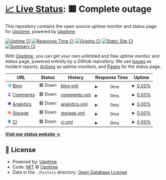 # [📈 Live Status](https://status.anton.royletron.dev): <!--live status--> **🟥 Complete outage**

This repository contains the open-source uptime monitor and status page for [Upptime](https://upptime.js.org), powered by [Upptime](https://github.com/upptime/upptime).

[![Uptime CI](https://github.com/royletron/anton-uptime/workflows/Uptime%20CI/badge.svg)](https://github.com/royletron/anton-uptime/actions?query=workflow%3A%22Uptime+CI%22)
[![Response Time CI](https://github.com/royletron/anton-uptime/workflows/Response%20Time%20CI/badge.svg)](https://github.com/royletron/anton-uptime/actions?query=workflow%3A%22Response+Time+CI%22)
[![Graphs CI](https://github.com/royletron/anton-uptime/workflows/Graphs%20CI/badge.svg)](https://github.com/royletron/anton-uptime/actions?query=workflow%3A%22Graphs+CI%22)
[![Static Site CI](https://github.com/royletron/anton-uptime/workflows/Static%20Site%20CI/badge.svg)](https://github.com/royletron/anton-uptime/actions?query=workflow%3A%22Static+Site+CI%22)
[![Summary CI](https://github.com/royletron/anton-uptime/workflows/Summary%20CI/badge.svg)](https://github.com/royletron/anton-uptime/actions?query=workflow%3A%22Summary+CI%22)

With [Upptime](https://upptime.js.org), you can get your own unlimited and free uptime monitor and status page, powered entirely by a GitHub repository. We use [Issues](https://github.com/upptime/upptime/issues) as incident reports, [Actions](https://github.com/royletron/anton-uptime/actions) as uptime monitors, and [Pages](https://status.anton.royletron.dev) for the status page.

<!--start: status pages-->
<!-- This summary is generated by Upptime (https://github.com/upptime/upptime) -->
<!-- Do not edit this manually, your changes will be overwritten -->
<!-- prettier-ignore -->
| URL | Status | History | Response Time | Uptime |
| --- | ------ | ------- | ------------- | ------ |
| <img alt="" src="https://raw.githubusercontent.com/royletron/anton-uptime/master/assets/Moon.svg" height="13"> [Blog](https://blog.anton.royletron.dev) | 🟥 Down | [blog.yml](https://github.com/royletron/anton-uptime/commits/HEAD/history/blog.yml) | <details><summary><img alt="Response time graph" src="./graphs/blog/response-time-week.png" height="20"> 0ms</summary><br><a href="https://status.anton.royletron.dev/history/blog"><img alt="Response time 0" src="https://img.shields.io/endpoint?url=https%3A%2F%2Fraw.githubusercontent.com%2Froyletron%2Fanton-uptime%2FHEAD%2Fapi%2Fblog%2Fresponse-time.json"></a><br><a href="https://status.anton.royletron.dev/history/blog"><img alt="24-hour response time 0" src="https://img.shields.io/endpoint?url=https%3A%2F%2Fraw.githubusercontent.com%2Froyletron%2Fanton-uptime%2FHEAD%2Fapi%2Fblog%2Fresponse-time-day.json"></a><br><a href="https://status.anton.royletron.dev/history/blog"><img alt="7-day response time 0" src="https://img.shields.io/endpoint?url=https%3A%2F%2Fraw.githubusercontent.com%2Froyletron%2Fanton-uptime%2FHEAD%2Fapi%2Fblog%2Fresponse-time-week.json"></a><br><a href="https://status.anton.royletron.dev/history/blog"><img alt="30-day response time 0" src="https://img.shields.io/endpoint?url=https%3A%2F%2Fraw.githubusercontent.com%2Froyletron%2Fanton-uptime%2FHEAD%2Fapi%2Fblog%2Fresponse-time-month.json"></a><br><a href="https://status.anton.royletron.dev/history/blog"><img alt="1-year response time 0" src="https://img.shields.io/endpoint?url=https%3A%2F%2Fraw.githubusercontent.com%2Froyletron%2Fanton-uptime%2FHEAD%2Fapi%2Fblog%2Fresponse-time-year.json"></a></details> | <details><summary><a href="https://status.anton.royletron.dev/history/blog">0.00%</a></summary><a href="https://status.anton.royletron.dev/history/blog"><img alt="All-time uptime 25.35%" src="https://img.shields.io/endpoint?url=https%3A%2F%2Fraw.githubusercontent.com%2Froyletron%2Fanton-uptime%2FHEAD%2Fapi%2Fblog%2Fuptime.json"></a><br><a href="https://status.anton.royletron.dev/history/blog"><img alt="24-hour uptime 0.00%" src="https://img.shields.io/endpoint?url=https%3A%2F%2Fraw.githubusercontent.com%2Froyletron%2Fanton-uptime%2FHEAD%2Fapi%2Fblog%2Fuptime-day.json"></a><br><a href="https://status.anton.royletron.dev/history/blog"><img alt="7-day uptime 0.00%" src="https://img.shields.io/endpoint?url=https%3A%2F%2Fraw.githubusercontent.com%2Froyletron%2Fanton-uptime%2FHEAD%2Fapi%2Fblog%2Fuptime-week.json"></a><br><a href="https://status.anton.royletron.dev/history/blog"><img alt="30-day uptime 0.00%" src="https://img.shields.io/endpoint?url=https%3A%2F%2Fraw.githubusercontent.com%2Froyletron%2Fanton-uptime%2FHEAD%2Fapi%2Fblog%2Fuptime-month.json"></a><br><a href="https://status.anton.royletron.dev/history/blog"><img alt="1-year uptime 0.00%" src="https://img.shields.io/endpoint?url=https%3A%2F%2Fraw.githubusercontent.com%2Froyletron%2Fanton-uptime%2FHEAD%2Fapi%2Fblog%2Fuptime-year.json"></a></details>
| <img alt="" src="https://raw.githubusercontent.com/royletron/anton-uptime/master/assets/Night%20Portrait.svg" height="13"> [Comments](https://commento.anton.royletron.dev) | 🟥 Down | [comments.yml](https://github.com/royletron/anton-uptime/commits/HEAD/history/comments.yml) | <details><summary><img alt="Response time graph" src="./graphs/comments/response-time-week.png" height="20"> 0ms</summary><br><a href="https://status.anton.royletron.dev/history/comments"><img alt="Response time 0" src="https://img.shields.io/endpoint?url=https%3A%2F%2Fraw.githubusercontent.com%2Froyletron%2Fanton-uptime%2FHEAD%2Fapi%2Fcomments%2Fresponse-time.json"></a><br><a href="https://status.anton.royletron.dev/history/comments"><img alt="24-hour response time 0" src="https://img.shields.io/endpoint?url=https%3A%2F%2Fraw.githubusercontent.com%2Froyletron%2Fanton-uptime%2FHEAD%2Fapi%2Fcomments%2Fresponse-time-day.json"></a><br><a href="https://status.anton.royletron.dev/history/comments"><img alt="7-day response time 0" src="https://img.shields.io/endpoint?url=https%3A%2F%2Fraw.githubusercontent.com%2Froyletron%2Fanton-uptime%2FHEAD%2Fapi%2Fcomments%2Fresponse-time-week.json"></a><br><a href="https://status.anton.royletron.dev/history/comments"><img alt="30-day response time 0" src="https://img.shields.io/endpoint?url=https%3A%2F%2Fraw.githubusercontent.com%2Froyletron%2Fanton-uptime%2FHEAD%2Fapi%2Fcomments%2Fresponse-time-month.json"></a><br><a href="https://status.anton.royletron.dev/history/comments"><img alt="1-year response time 0" src="https://img.shields.io/endpoint?url=https%3A%2F%2Fraw.githubusercontent.com%2Froyletron%2Fanton-uptime%2FHEAD%2Fapi%2Fcomments%2Fresponse-time-year.json"></a></details> | <details><summary><a href="https://status.anton.royletron.dev/history/comments">0.00%</a></summary><a href="https://status.anton.royletron.dev/history/comments"><img alt="All-time uptime 24.62%" src="https://img.shields.io/endpoint?url=https%3A%2F%2Fraw.githubusercontent.com%2Froyletron%2Fanton-uptime%2FHEAD%2Fapi%2Fcomments%2Fuptime.json"></a><br><a href="https://status.anton.royletron.dev/history/comments"><img alt="24-hour uptime 0.00%" src="https://img.shields.io/endpoint?url=https%3A%2F%2Fraw.githubusercontent.com%2Froyletron%2Fanton-uptime%2FHEAD%2Fapi%2Fcomments%2Fuptime-day.json"></a><br><a href="https://status.anton.royletron.dev/history/comments"><img alt="7-day uptime 0.00%" src="https://img.shields.io/endpoint?url=https%3A%2F%2Fraw.githubusercontent.com%2Froyletron%2Fanton-uptime%2FHEAD%2Fapi%2Fcomments%2Fuptime-week.json"></a><br><a href="https://status.anton.royletron.dev/history/comments"><img alt="30-day uptime 0.00%" src="https://img.shields.io/endpoint?url=https%3A%2F%2Fraw.githubusercontent.com%2Froyletron%2Fanton-uptime%2FHEAD%2Fapi%2Fcomments%2Fuptime-month.json"></a><br><a href="https://status.anton.royletron.dev/history/comments"><img alt="1-year uptime 0.00%" src="https://img.shields.io/endpoint?url=https%3A%2F%2Fraw.githubusercontent.com%2Froyletron%2Fanton-uptime%2FHEAD%2Fapi%2Fcomments%2Fuptime-year.json"></a></details>
| <img alt="" src="https://raw.githubusercontent.com/royletron/anton-uptime/master/assets/Film%20Noir.svg" height="13"> [Analytics](https://shynet.anton.royletron.dev) | 🟥 Down | [analytics.yml](https://github.com/royletron/anton-uptime/commits/HEAD/history/analytics.yml) | <details><summary><img alt="Response time graph" src="./graphs/analytics/response-time-week.png" height="20"> 0ms</summary><br><a href="https://status.anton.royletron.dev/history/analytics"><img alt="Response time 0" src="https://img.shields.io/endpoint?url=https%3A%2F%2Fraw.githubusercontent.com%2Froyletron%2Fanton-uptime%2FHEAD%2Fapi%2Fanalytics%2Fresponse-time.json"></a><br><a href="https://status.anton.royletron.dev/history/analytics"><img alt="24-hour response time 0" src="https://img.shields.io/endpoint?url=https%3A%2F%2Fraw.githubusercontent.com%2Froyletron%2Fanton-uptime%2FHEAD%2Fapi%2Fanalytics%2Fresponse-time-day.json"></a><br><a href="https://status.anton.royletron.dev/history/analytics"><img alt="7-day response time 0" src="https://img.shields.io/endpoint?url=https%3A%2F%2Fraw.githubusercontent.com%2Froyletron%2Fanton-uptime%2FHEAD%2Fapi%2Fanalytics%2Fresponse-time-week.json"></a><br><a href="https://status.anton.royletron.dev/history/analytics"><img alt="30-day response time 0" src="https://img.shields.io/endpoint?url=https%3A%2F%2Fraw.githubusercontent.com%2Froyletron%2Fanton-uptime%2FHEAD%2Fapi%2Fanalytics%2Fresponse-time-month.json"></a><br><a href="https://status.anton.royletron.dev/history/analytics"><img alt="1-year response time 0" src="https://img.shields.io/endpoint?url=https%3A%2F%2Fraw.githubusercontent.com%2Froyletron%2Fanton-uptime%2FHEAD%2Fapi%2Fanalytics%2Fresponse-time-year.json"></a></details> | <details><summary><a href="https://status.anton.royletron.dev/history/analytics">0.00%</a></summary><a href="https://status.anton.royletron.dev/history/analytics"><img alt="All-time uptime 25.08%" src="https://img.shields.io/endpoint?url=https%3A%2F%2Fraw.githubusercontent.com%2Froyletron%2Fanton-uptime%2FHEAD%2Fapi%2Fanalytics%2Fuptime.json"></a><br><a href="https://status.anton.royletron.dev/history/analytics"><img alt="24-hour uptime 0.00%" src="https://img.shields.io/endpoint?url=https%3A%2F%2Fraw.githubusercontent.com%2Froyletron%2Fanton-uptime%2FHEAD%2Fapi%2Fanalytics%2Fuptime-day.json"></a><br><a href="https://status.anton.royletron.dev/history/analytics"><img alt="7-day uptime 0.00%" src="https://img.shields.io/endpoint?url=https%3A%2F%2Fraw.githubusercontent.com%2Froyletron%2Fanton-uptime%2FHEAD%2Fapi%2Fanalytics%2Fuptime-week.json"></a><br><a href="https://status.anton.royletron.dev/history/analytics"><img alt="30-day uptime 0.00%" src="https://img.shields.io/endpoint?url=https%3A%2F%2Fraw.githubusercontent.com%2Froyletron%2Fanton-uptime%2FHEAD%2Fapi%2Fanalytics%2Fuptime-month.json"></a><br><a href="https://status.anton.royletron.dev/history/analytics"><img alt="1-year uptime 0.00%" src="https://img.shields.io/endpoint?url=https%3A%2F%2Fraw.githubusercontent.com%2Froyletron%2Fanton-uptime%2FHEAD%2Fapi%2Fanalytics%2Fuptime-year.json"></a></details>
| <img alt="" src="https://raw.githubusercontent.com/royletron/anton-uptime/master/assets/Planet.svg" height="13"> [Storage](https://mess-3.anton.royletron.dev/minio/health/live) | 🟥 Down | [storage.yml](https://github.com/royletron/anton-uptime/commits/HEAD/history/storage.yml) | <details><summary><img alt="Response time graph" src="./graphs/storage/response-time-week.png" height="20"> 0ms</summary><br><a href="https://status.anton.royletron.dev/history/storage"><img alt="Response time 0" src="https://img.shields.io/endpoint?url=https%3A%2F%2Fraw.githubusercontent.com%2Froyletron%2Fanton-uptime%2FHEAD%2Fapi%2Fstorage%2Fresponse-time.json"></a><br><a href="https://status.anton.royletron.dev/history/storage"><img alt="24-hour response time 0" src="https://img.shields.io/endpoint?url=https%3A%2F%2Fraw.githubusercontent.com%2Froyletron%2Fanton-uptime%2FHEAD%2Fapi%2Fstorage%2Fresponse-time-day.json"></a><br><a href="https://status.anton.royletron.dev/history/storage"><img alt="7-day response time 0" src="https://img.shields.io/endpoint?url=https%3A%2F%2Fraw.githubusercontent.com%2Froyletron%2Fanton-uptime%2FHEAD%2Fapi%2Fstorage%2Fresponse-time-week.json"></a><br><a href="https://status.anton.royletron.dev/history/storage"><img alt="30-day response time 0" src="https://img.shields.io/endpoint?url=https%3A%2F%2Fraw.githubusercontent.com%2Froyletron%2Fanton-uptime%2FHEAD%2Fapi%2Fstorage%2Fresponse-time-month.json"></a><br><a href="https://status.anton.royletron.dev/history/storage"><img alt="1-year response time 0" src="https://img.shields.io/endpoint?url=https%3A%2F%2Fraw.githubusercontent.com%2Froyletron%2Fanton-uptime%2FHEAD%2Fapi%2Fstorage%2Fresponse-time-year.json"></a></details> | <details><summary><a href="https://status.anton.royletron.dev/history/storage">0.00%</a></summary><a href="https://status.anton.royletron.dev/history/storage"><img alt="All-time uptime 25.34%" src="https://img.shields.io/endpoint?url=https%3A%2F%2Fraw.githubusercontent.com%2Froyletron%2Fanton-uptime%2FHEAD%2Fapi%2Fstorage%2Fuptime.json"></a><br><a href="https://status.anton.royletron.dev/history/storage"><img alt="24-hour uptime 0.00%" src="https://img.shields.io/endpoint?url=https%3A%2F%2Fraw.githubusercontent.com%2Froyletron%2Fanton-uptime%2FHEAD%2Fapi%2Fstorage%2Fuptime-day.json"></a><br><a href="https://status.anton.royletron.dev/history/storage"><img alt="7-day uptime 0.00%" src="https://img.shields.io/endpoint?url=https%3A%2F%2Fraw.githubusercontent.com%2Froyletron%2Fanton-uptime%2FHEAD%2Fapi%2Fstorage%2Fuptime-week.json"></a><br><a href="https://status.anton.royletron.dev/history/storage"><img alt="30-day uptime 0.00%" src="https://img.shields.io/endpoint?url=https%3A%2F%2Fraw.githubusercontent.com%2Froyletron%2Fanton-uptime%2FHEAD%2Fapi%2Fstorage%2Fuptime-month.json"></a><br><a href="https://status.anton.royletron.dev/history/storage"><img alt="1-year uptime 0.00%" src="https://img.shields.io/endpoint?url=https%3A%2F%2Fraw.githubusercontent.com%2Froyletron%2Fanton-uptime%2FHEAD%2Fapi%2Fstorage%2Fuptime-year.json"></a></details>
| <img alt="" src="https://raw.githubusercontent.com/royletron/anton-uptime/master/assets/Astronaut.svg" height="13"> [CI](https://ci.anton.royletron.dev/healthz) | 🟥 Down | [ci.yml](https://github.com/royletron/anton-uptime/commits/HEAD/history/ci.yml) | <details><summary><img alt="Response time graph" src="./graphs/ci/response-time-week.png" height="20"> 0ms</summary><br><a href="https://status.anton.royletron.dev/history/ci"><img alt="Response time 0" src="https://img.shields.io/endpoint?url=https%3A%2F%2Fraw.githubusercontent.com%2Froyletron%2Fanton-uptime%2FHEAD%2Fapi%2Fci%2Fresponse-time.json"></a><br><a href="https://status.anton.royletron.dev/history/ci"><img alt="24-hour response time 0" src="https://img.shields.io/endpoint?url=https%3A%2F%2Fraw.githubusercontent.com%2Froyletron%2Fanton-uptime%2FHEAD%2Fapi%2Fci%2Fresponse-time-day.json"></a><br><a href="https://status.anton.royletron.dev/history/ci"><img alt="7-day response time 0" src="https://img.shields.io/endpoint?url=https%3A%2F%2Fraw.githubusercontent.com%2Froyletron%2Fanton-uptime%2FHEAD%2Fapi%2Fci%2Fresponse-time-week.json"></a><br><a href="https://status.anton.royletron.dev/history/ci"><img alt="30-day response time 0" src="https://img.shields.io/endpoint?url=https%3A%2F%2Fraw.githubusercontent.com%2Froyletron%2Fanton-uptime%2FHEAD%2Fapi%2Fci%2Fresponse-time-month.json"></a><br><a href="https://status.anton.royletron.dev/history/ci"><img alt="1-year response time 0" src="https://img.shields.io/endpoint?url=https%3A%2F%2Fraw.githubusercontent.com%2Froyletron%2Fanton-uptime%2FHEAD%2Fapi%2Fci%2Fresponse-time-year.json"></a></details> | <details><summary><a href="https://status.anton.royletron.dev/history/ci">0.00%</a></summary><a href="https://status.anton.royletron.dev/history/ci"><img alt="All-time uptime 12.83%" src="https://img.shields.io/endpoint?url=https%3A%2F%2Fraw.githubusercontent.com%2Froyletron%2Fanton-uptime%2FHEAD%2Fapi%2Fci%2Fuptime.json"></a><br><a href="https://status.anton.royletron.dev/history/ci"><img alt="24-hour uptime 0.00%" src="https://img.shields.io/endpoint?url=https%3A%2F%2Fraw.githubusercontent.com%2Froyletron%2Fanton-uptime%2FHEAD%2Fapi%2Fci%2Fuptime-day.json"></a><br><a href="https://status.anton.royletron.dev/history/ci"><img alt="7-day uptime 0.00%" src="https://img.shields.io/endpoint?url=https%3A%2F%2Fraw.githubusercontent.com%2Froyletron%2Fanton-uptime%2FHEAD%2Fapi%2Fci%2Fuptime-week.json"></a><br><a href="https://status.anton.royletron.dev/history/ci"><img alt="30-day uptime 0.00%" src="https://img.shields.io/endpoint?url=https%3A%2F%2Fraw.githubusercontent.com%2Froyletron%2Fanton-uptime%2FHEAD%2Fapi%2Fci%2Fuptime-month.json"></a><br><a href="https://status.anton.royletron.dev/history/ci"><img alt="1-year uptime 0.00%" src="https://img.shields.io/endpoint?url=https%3A%2F%2Fraw.githubusercontent.com%2Froyletron%2Fanton-uptime%2FHEAD%2Fapi%2Fci%2Fuptime-year.json"></a></details>

<!--end: status pages-->

[**Visit our status website →**](https://status.anton.royletron.dev)

## 📄 License

- Powered by: [Upptime](https://github.com/upptime/upptime)
- Code: [MIT](./LICENSE) © [Upptime](https://upptime.js.org)
- Data in the `./history` directory: [Open Database License](https://opendatacommons.org/licenses/odbl/1-0/)
